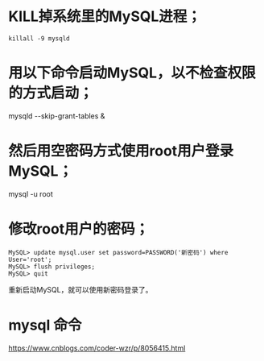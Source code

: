 

# KILL掉系统里的MySQL进程；
    killall -9 mysqld 

# 用以下命令启动MySQL，以不检查权限的方式启动；
   mysqld --skip-grant-tables & 

# 然后用空密码方式使用root用户登录 MySQL；
   mysql -u root 

# 修改root用户的密码；
    MySQL> update mysql.user set password=PASSWORD('新密码') where User='root'; 
    MySQL> flush privileges; 
    MySQL> quit 

重新启动MySQL，就可以使用新密码登录了。

# mysql 命令
https://www.cnblogs.com/coder-wzr/p/8056415.html
